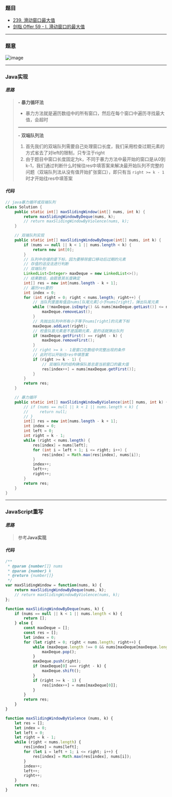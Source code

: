 ### 题目

- [239. 滑动窗口最大值](https://leetcode.cn/problems/sliding-window-maximum/)
- [剑指 Offer 59 - I. 滑动窗口的最大值](https://leetcode.cn/problems/hua-dong-chuang-kou-de-zui-da-zhi-lcof/)

---

### 题意

![image](https://user-images.githubusercontent.com/75558694/175205477-c5b2e56e-4237-47a0-9691-5365d2aa83b8.png)

---

### Java实现

#### *思路*

> **- 暴力循环法**
>   - 暴力方法就是遍历数组中的所有窗口，然后在每个窗口中遍历寻找最大值，会超时
>
> ---
>
> **- 双端队列法**
>   1. 首先我们的双端队列需要自己处理窗口长度，我们采用检查过期元素的方式省去了对left的限制，只专注于right
>   2. 由于题目中窗口长度固定为k，不同于暴力方法中最开始的窗口是从0到k-1，我们通过判断什么时候往res中填答案来解决最开始队列不完整的问题（双端队列法从没有值开始扩张窗口），即只有当 `right >= k - 1` 时才开始往res中填答案

#### *代码*

```java
// java暴力循环或双端队列
class Solution {
    public static int[] maxSlidingWindow(int[] nums, int k) {
        return maxSlidingWindowByDeque(nums, k);
        // return maxSlidingWindowByViolence(nums, k);
    }

    // 双端队列实现
    public static int[] maxSlidingWindowByDeque(int[] nums, int k) {
        if (nums == null || k < 1 || nums.length < k) {
            return new int[0];
        }
        // 队列中存储的是下标，因为要移除窗口移动后过期的元素
        // 存值的话没法进行判断
        // 双端队列
        LinkedList<Integer> maxDeque = new LinkedList<>();
        // 结果数组，由题意其长度确定
        int[] res = new int[nums.length - k + 1];
        // 遍历res要的
        int index = 0;
        for (int right = 0; right < nums.length; right++) {
            // 当队列里面有值且nums[队尾元素]小于nums[right]，弹出队尾元素
            while (!maxDeque.isEmpty() && nums[maxDeque.getLast()] <= nums[right]) {
                maxDeque.removeLast();
            }
            // 先抛出队列中所有小于等于nums[right]的元素下标
            maxDeque.addLast(right);
            // 检查队首元素是不是国期元素，是的话就弹出队列
            if (maxDeque.getFirst() == right - k) {
                maxDeque.removeFirst();
            }
            // right >= k - 1是窗口在数组中完整出现的条件
            // 此时可以开始往res中填答案
            if (right >= k - 1) {
                // 双端队列的结构确保队首总是当前窗口的最大值
                res[index++] = nums[maxDeque.getFirst()];
            }
        }
        return res;
    }

    // 暴力循环
    public static int[] maxSlidingWindowByViolence(int[] nums, int k) {
        // if (nums == null || k < 1 || nums.length < k) {
        //     return null;
        // }
        int[] res = new int[nums.length - k + 1];
        int index = 0;
        int left = 0;
        int right = k - 1;
        while (right < nums.length) {
            res[index] = nums[left];
            for (int i = left + 1; i <= right; i++) {
                res[index] = Math.max(res[index], nums[i]);
            }
            index++; 
            left++;
            right++;
        }
        return res;
    }
}
```

---

### JavaScript重写

#### *思路*

> 参考**Java实现**

#### *代码*

```javascript
/**
 * @param {number[]} nums
 * @param {number} k
 * @return {number[]}
 */
var maxSlidingWindow = function(nums, k) {
    return maxSlidingWindowByDeque(nums, k);
    // return maxSlidingWindowByViolence(nums, k);
};

function maxSlidingWindowByDeque(nums, k) {
    if (nums == null || k < 1 || nums.length < k) {
        return [];
    } else {
        const maxDeque = [];
        const res = [];
        let index = 0;
        for (let right = 0; right < nums.length; right++) {
            while (maxDeque.length !== 0 && nums[maxDeque[maxDeque.length - 1]] <= nums[right]) {
                maxDeque.pop();
            }
            maxDeque.push(right);
            if (maxDeque[0] === right - k) {
                maxDeque.shift();
            }
            if (right >= k - 1) {
                res[index++] = nums[maxDeque[0]];
            }
        }
        return res;
    }
}

function maxSlidingWindowByViolence (nums, k) {
    let res = [];
    let index = 0;
    let left = 0;
    let right = k - 1; 
    while (right < nums.length) {
        res[index] = nums[left];
        for (let i = left + 1; i <= right; i++) {
            res[index] = Math.max(res[index], nums[i]);
        }
        index++; 
        left++;
        right++;
    }
    return res;
}
```
